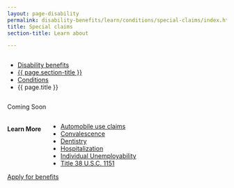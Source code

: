 ```yaml
---
layout: page-disability
permalink: disability-benefits/learn/conditions/special-claims/index.html
title: Special claims
section-title: Learn about

---
```


<div class="splash" markdown="0">
<div class="row" markdown="0">
<div class="small-12 columns" markdown="0">

<ul class="breadcrumbs" role="menubar" aria-label="Primary">
<li class="parent"><a href="{{ site.url }}/disability-benefits/">Disability benefits</a></li>
<li class="parent"><a href="{{ site.url }}/disability-benefits/learn/">{{ page.section-title }}</a></li>
<li class="parent"><a href="{{ site.url }}/disability-benefits/learn/conditions/">Conditions</a></li>
<li class="active">{{ page.title }}</li>
</ul>

</div>
</div>
</div>

<div class="main" role="main" markdown="0">
<div class="section one" markdown="0">
<div class="primary" markdown="0">
<div class="row" markdown="0">
<div class="small-12 columns" markdown="1">

Coming Soon

</div>
</div>
</div>

<div class="navigation">
<div class="row">
<div class="small-12 columns">

<h4>Learn More</h4>

<ul class="small-block-grid-1 medium-block-grid-3 cards small">

<li>
<a href="{{ site.url }}/disability-benefits/learn/conditions/special-claims/automobile/">Automobile use claims</a>
</li>


<li>
<a href="{{ site.url }}/disability-benefits/learn/conditions/special-claims/convalescence/">Convalescence</a>
</li>

<li>
<a href="{{ site.url }}/disability-benefits/learn/conditions/special-claims/dentistry/">Dentistry</a>
</li>

<li>
<a href="{{ site.url }}/disability-benefits/learn/conditions/special-claims/hospitalization/">
Hospitalization
</a>
</li>

<li>
<a href="{{ site.url }}/disability-benefits/learn/conditions/special-claims/individual-unemployability">Individual Unemployability</a>
</li>


<li>
<a href="{{ site.url }}/disability-benefits/learn/conditions/special-claims/title-38-USC-1151/">Title 38 U.S.C. 1151</a>
</li>
</ul>
</div>
</div>
</div>

<div class="section two" markdown="0">
<div class="action" markdown="0">
<div class="row" markdown="0">
<div class="small-12 medium-10 medium-centered columns" markdown="0">
<a class="button start" href="#">Apply for benefits</a>
</div>
</div>
</div>
</div>

</div>

</div>
